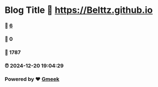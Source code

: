 # Blog Title :link: https://Belttz.github.io 
### :page_facing_up: [6](https://Belttz.github.io/tag.html) 
### :speech_balloon: 0 
### :hibiscus: 1787 
### :alarm_clock: 2024-12-20 19:04:29 
### Powered by :heart: [Gmeek](https://github.com/Meekdai/Gmeek)
